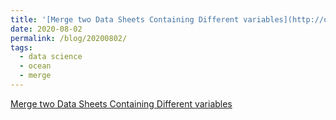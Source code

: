 ```yaml
---
title: '[Merge two Data Sheets Containing Different variables](http://obisidianouc.github.io/files/merge.html)'
date: 2020-08-02
permalink: /blog/20200802/
tags:
  - data science
  - ocean
  - merge
---
```


[Merge two Data Sheets Containing Different variables](http://obisidianouc.github.io/files/merge.html)
